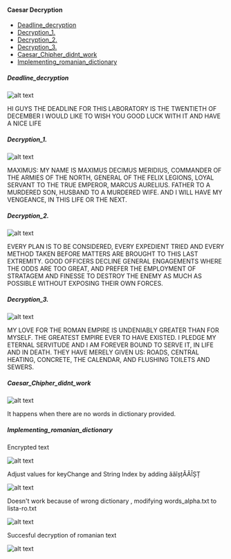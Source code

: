 ﻿#### Caesar Decryption
* [Deadline_decryption](#Deadline_decryption)
* [Decryption_1.](#Decryption_1.)
* [Decryption_2.](#Decryption_2.)
* [Decryption_3.](#Decryption_3.)
* [Caesar_Chipher_didnt_work](#Caesar_Chipher_didnt_work)
* [Implementing_romanian_dictionary](#Implementing_romanian_dictionary)

##### <a id="Deadline_decryption"></a>Deadline_decryption 


![alt text](https://github.com/cristeav49/SI/master/Lab_3/images/2.PNG "Deadline_decryption ")

HI GUYS THE DEADLINE FOR THIS LABORATORY IS THE TWENTIETH OF DECEMBER I WOULD LIKE TO WISH YOU GOOD LUCK WITH IT AND HAVE A NICE LIFE

##### <a id="Decryption_1."></a>Decryption_1. 

![alt text](https://github.com/cristeav49/SI/master/Lab_3/images/3.PNG "Decryption_1. ")

MAXIMUS: MY NAME IS MAXIMUS DECIMUS MERIDIUS, COMMANDER OF THE ARMIES OF THE NORTH, GENERAL OF THE FELIX LEGIONS, LOYAL SERVANT TO THE TRUE EMPEROR, MARCUS AURELIUS. FATHER TO A MURDERED SON, HUSBAND TO A MURDERED WIFE. AND I WILL HAVE MY VENGEANCE, IN THIS LIFE OR THE NEXT.

##### <a id="Decryption_2."></a>Decryption_2. 

![alt text](https://github.com/cristeav49/SI/master/Lab_3/images/4.PNG "Decryption_2. ")

EVERY PLAN IS TO BE CONSIDERED, EVERY EXPEDIENT TRIED AND EVERY METHOD TAKEN BEFORE MATTERS ARE BROUGHT TO THIS LAST EXTREMITY. GOOD OFFICERS DECLINE GENERAL ENGAGEMENTS WHERE THE ODDS ARE TOO GREAT, AND PREFER THE EMPLOYMENT OF STRATAGEM AND FINESSE TO DESTROY THE ENEMY AS MUCH AS POSSIBLE WITHOUT EXPOSING THEIR OWN FORCES.

##### <a id="Decryption_3."></a>Decryption_3. 

![alt text](https://github.com/cristeav49/SI/master/Lab_3/images/5.PNG "Decryption_3. ")

MY LOVE FOR THE ROMAN EMPIRE IS UNDENIABLY GREATER THAN FOR MYSELF. THE GREATEST EMPIRE EVER TO HAVE EXISTED. I PLEDGE MY ETERNAL SERVITUDE AND I AM FOREVER BOUND TO SERVE IT, IN LIFE AND IN DEATH. THEY HAVE MERELY GIVEN US: ROADS, CENTRAL HEATING, CONCRETE, THE CALENDAR, AND FLUSHING TOILETS AND SEWERS.

##### <a id="Caesar_Chipher_didnt_work"></a>Caesar_Chipher_didnt_work

![alt text](https://github.com/cristeav49/SI/master/Lab_3/images/1.PNG "Caesar_Chipher_didnt_work")

It happens when there are no words in dictionary provided.


##### <a id="Implementing_romanian_dictionary"></a>Implementing_romanian_dictionary

Encrypted text

![alt text](https://github.com/cristeav49/SI/master/Lab_3/images/6.PNG "Implementing romanian dictionary")

Adjust values for keyChange and String Index by adding ăâîșțĂÂÎȘȚ

![alt text](https://github.com/cristeav49/SI/master/Lab_3/images/7.PNG "Implementing romanian dictionary")

Doesn't work because of wrong dictionary , modifying words_alpha.txt to lista-ro.txt

![alt text](https://github.com/cristeav49/SI/master/Lab_3/images/8.PNG "Implementing romanian dictionary")

Succesful decryption of romanian text 

![alt text](https://github.com/cristeav49/SI/master/Lab_3/images/9.PNG "Implementing romanian dictionary")
